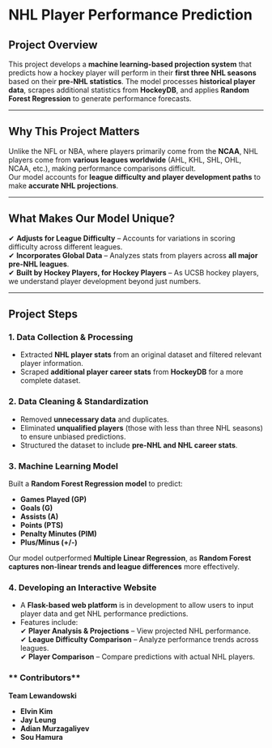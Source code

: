 # NHL Player Performance Prediction

## Project Overview
This project develops a **machine learning-based projection system** that predicts how a hockey player will perform in their **first three NHL seasons** based on their **pre-NHL statistics**. The model processes **historical player data**, scrapes additional statistics from **HockeyDB**, and applies **Random Forest Regression** to generate performance forecasts.

---

## Why This Project Matters
Unlike the NFL or NBA, where players primarily come from the **NCAA**, NHL players come from **various leagues worldwide** (AHL, KHL, SHL, OHL, NCAA, etc.), making performance comparisons difficult.  
Our model accounts for **league difficulty and player development paths** to make **accurate NHL projections**.

---

## What Makes Our Model Unique?

✔ **Adjusts for League Difficulty** – Accounts for variations in scoring difficulty across different leagues.  
✔ **Incorporates Global Data** – Analyzes stats from players across **all major pre-NHL leagues**.  
✔ **Built by Hockey Players, for Hockey Players** – As UCSB hockey players, we understand player development beyond just numbers.

---

## Project Steps

### **1️. Data Collection & Processing**
- Extracted **NHL player stats** from an original dataset and filtered relevant player information.  
- Scraped **additional player career stats** from **HockeyDB** for a more complete dataset.

### **2️. Data Cleaning & Standardization**
- Removed **unnecessary data** and duplicates.  
- Eliminated **unqualified players** (those with less than three NHL seasons) to ensure unbiased predictions.  
- Structured the dataset to include **pre-NHL and NHL career stats**.

### **3️. Machine Learning Model**
Built a **Random Forest Regression model** to predict:  
- **Games Played (GP)**  
- **Goals (G)**  
- **Assists (A)**  
- **Points (PTS)**  
- **Penalty Minutes (PIM)**  
- **Plus/Minus (+/-)**  

Our model outperformed **Multiple Linear Regression**, as **Random Forest captures non-linear trends and league differences** more effectively.

### **4️. Developing an Interactive Website**
- A **Flask-based web platform** is in development to allow users to input player data and get NHL performance predictions.
- Features include:  
  ✔ **Player Analysis & Projections** – View projected NHL performance.  
  ✔ **League Difficulty Comparison** – Analyze performance trends across leagues.  
  ✔ **Player Comparison** – Compare predictions with actual NHL players.

### ** Contributors**
**Team Lewandowski**  
- **Elvin Kim**  
- **Jay Leung**  
- **Adian Murzagaliyev**  
- **Sou Hamura**  
